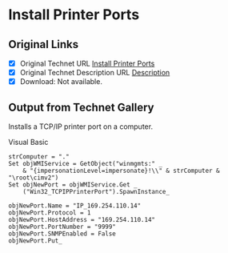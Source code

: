# Install Printer Ports

## Original Links

- [x] Original Technet URL [Install Printer Ports](https://gallery.technet.microsoft.com/5777dc6a-9783-43d7-ac8e-fd3bd739690c)
- [x] Original Technet Description URL [Description](https://gallery.technet.microsoft.com/5777dc6a-9783-43d7-ac8e-fd3bd739690c/description)
- [x] Download: Not available.

## Output from Technet Gallery

Installs a TCP/IP printer port on a computer.

Visual Basic

```
strComputer = "."
Set objWMIService = GetObject("winmgmts:" _
    & "{impersonationLevel=impersonate}!\\" & strComputer & "\root\cimv2")
Set objNewPort = objWMIService.Get _
    ("Win32_TCPIPPrinterPort").SpawnInstance_

objNewPort.Name = "IP_169.254.110.14"
objNewPort.Protocol = 1
objNewPort.HostAddress = "169.254.110.14"
objNewPort.PortNumber = "9999"
objNewPort.SNMPEnabled = False
objNewPort.Put_
```

